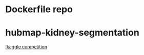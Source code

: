 # Dockerfile repo

# hubmap-kidney-segmentation

[!kaggle competition](https://www.kaggle.com/c/hubmap-kidney-segmentation)
